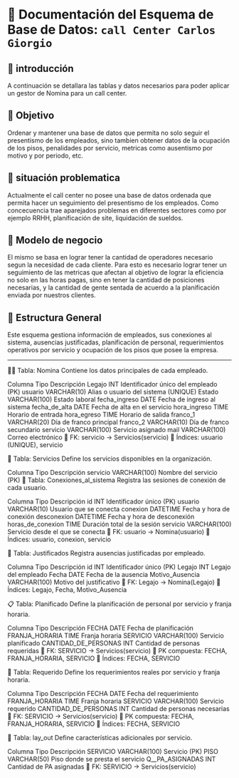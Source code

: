 
# 📘 Documentación del Esquema de Base de Datos: `call Center Carlos Giorgio`

## 🧱 introducción

A continuación se detallara las tablas y datos necesarios para poder aplicar un gestor de Nomina para un call center.

## 🧱 Objetivo

Ordenar y mantener una base de datos que permita no solo seguir el presentismo de los empleados, sino tambien obtener datos de la ocupación de los pisos, penalidades por servicio, metricas como ausentismo por motivo y por periodo, etc.

## 🧱 situación problematica

Actualmente el call center no posee una base de datos ordenada que permita hacer un seguimiento del presentismo de los empleados. Como concecuencia trae aparejados problemas en diferentes sectores como por ejemplo RRHH, planificación de site, liquidación de sueldos. 

## 🧱 Modelo de negocio

El mismo se basa en lograr tener la cantidad de operadores necesario segun la necesidad de cada cliente. Para esto es necesario lograr tener un seguimiento de las metricas que afectan al objetivo de lograr la eficiencia no solo en las horas pagas, sino en tener la cantidad de posiciones necesarias, y la cantidad de gente sentada de acuerdo a la planificación enviada por nuestros clientes.

## 🧱 Estructura General

Este esquema gestiona información de empleados, sus conexiones al sistema, ausencias justificadas, planificación de personal, requerimientos operativos por servicio y ocupación de los pisos que posee la empresa.

---

🧑‍💼 Tabla: Nomina
Contiene los datos principales de cada empleado.

Columna	Tipo	Descripción
Legajo	INT	Identificador único del empleado (PK)
usuario	VARCHAR(10)	Alias o usuario del sistema (UNIQUE)
Estado	VARCHAR(100)	Estado laboral
fecha_ingreso	DATE	Fecha de ingreso al sistema
fecha_de_alta	DATE	Fecha de alta en el servicio
hora_ingreso	TIME	Horario de entrada
hora_egreso	TIME	Horario de salida
franco_1	VARCHAR(20)	Día de franco principal
franco_2	VARCHAR(10)	Día de franco secundario
servicio	VARCHAR(100)	Servicio asignado
mail	VARCHAR(100)	Correo electrónico
🔗 FK: servicio → Servicios(servicio)
📌 Índices: usuario (UNIQUE), servicio

🧾 Tabla: Servicios
Define los servicios disponibles en la organización.

Columna	Tipo	Descripción
servicio	VARCHAR(100)	Nombre del servicio (PK)
🔌 Tabla: Conexiones_al_sistema
Registra las sesiones de conexión de cada usuario.

Columna	Tipo	Descripción
id	INT	Identificador único (PK)
usuario	VARCHAR(10)	Usuario que se conecta
conexion	DATETIME	Fecha y hora de conexión
desconexion	DATETIME	Fecha y hora de desconexión
horas_de_conexion	TIME	Duración total de la sesión
servicio	VARCHAR(100)	Servicio desde el que se conecta
🔗 FK: usuario → Nomina(usuario)
📌 Índices: usuario, conexion, servicio

📆 Tabla: Justificados
Registra ausencias justificadas por empleado.

Columna	Tipo	Descripción
id	INT	Identificador único (PK)
Legajo	INT	Legajo del empleado
Fecha	DATE	Fecha de la ausencia
Motivo_Ausencia	VARCHAR(100)	Motivo del justificativo
🔗 FK: Legajo → Nomina(Legajo)
📌 Índices: Legajo, Fecha, Motivo_Ausencia

📋 Tabla: Planificado
Define la planificación de personal por servicio y franja horaria.

Columna	Tipo	Descripción
FECHA	DATE	Fecha de planificación
FRANJA_HORARIA	TIME	Franja horaria
SERVICIO	VARCHAR(100)	Servicio planificado
CANTIDAD_DE_PERSONAS	INT	Cantidad de personas requeridas
🔗 FK: SERVICIO → Servicios(servicio)
🔑 PK compuesta: FECHA, FRANJA_HORARIA, SERVICIO
📌 Índices: FECHA, SERVICIO

📌 Tabla: Requerido
Define los requerimientos reales por servicio y franja horaria.

Columna	Tipo	Descripción
FECHA	DATE	Fecha del requerimiento
FRANJA_HORARIA	TIME	Franja horaria
SERVICIO	VARCHAR(100)	Servicio requerido
CANTIDAD_DE_PERSONAS	INT	Cantidad de personas necesarias
🔗 FK: SERVICIO → Servicios(servicio)
🔑 PK compuesta: FECHA, FRANJA_HORARIA, SERVICIO
📌 Índices: FECHA, SERVICIO

🏢 Tabla: lay_out
Define características adicionales por servicio.

Columna	Tipo	Descripción
SERVICIO	VARCHAR(100)	Servicio (PK)
PISO	VARCHAR(50)	Piso donde se presta el servicio
Q__PA_ASIGNADAS	INT	Cantidad de PA asignadas
🔗 FK: SERVICIO → Servicios(servicio)